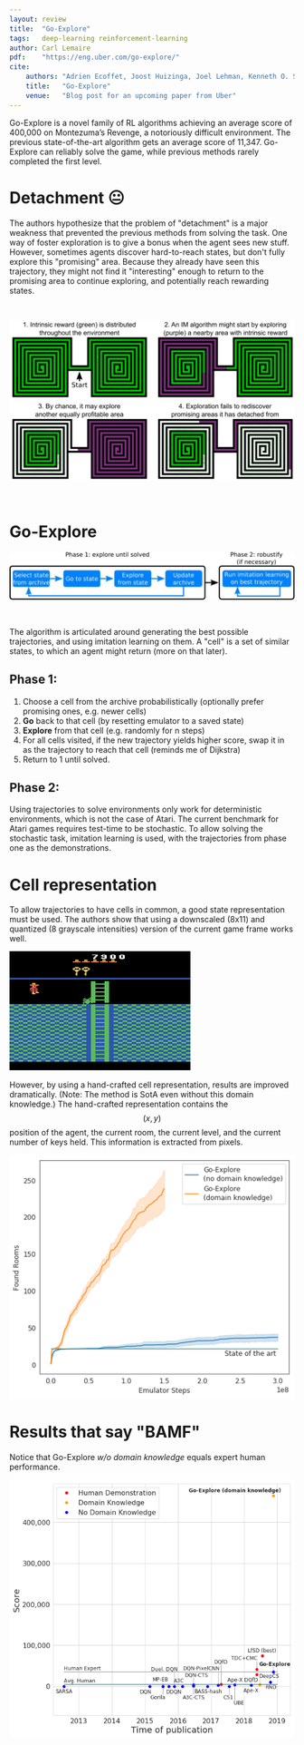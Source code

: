 ```yaml
---
layout: review
title:  "Go-Explore"
tags:   deep-learning reinforcement-learning
author: Carl Lemaire
pdf:    "https://eng.uber.com/go-explore/"
cite:
    authors: "Adrien Ecoffet, Joost Huizinga, Joel Lehman, Kenneth O. Stanley, and Jeff Clune"
    title:   "Go-Explore"
    venue:   "Blog post for an upcoming paper from Uber"
---
```


Go-Explore is a novel family of RL algorithms achieving an average score of 400,000 on Montezuma’s Revenge, a notoriously difficult environment. The previous state-of-the-art algorithm gets an average score of 11,347. Go-Explore can reliably solve the game, while previous methods rarely completed the first level.

# Detachment 😐

The authors hypothesize that the problem of "detachment" is a major weakness that prevented the previous methods from solving the task. One way of foster exploration is to give a bonus when the agent sees new stuff. However, sometimes agents discover hard-to-reach states, but don't fully explore this "promising" area. Because they already have seen this trajectory, they might not find it "interesting" enough to return to the promising area to continue exploring, and potentially reach rewarding states.

<br>

![](/reinforcement-learning/images/go-explore/detachment.png)

<br>

# Go-Explore

![](/reinforcement-learning/images/go-explore/go-explore.jpg)

<br>

The algorithm is articulated around generating the best possible trajectories, and using imitation learning on them. A "cell" is a set of similar states, to which an agent might return (more on that later).

## Phase 1:

1. Choose a cell from the archive probabilistically (optionally prefer promising ones, e.g. newer cells)
2. **Go** back to that cell (by resetting emulator to a saved state)
3. **Explore** from that cell (e.g. randomly for n steps)
4. For all cells visited, if the new trajectory yields higher score, swap it in as the trajectory to reach that cell (reminds me of Dijkstra)
5. Return to 1 until solved.

## Phase 2:

Using trajectories to solve environments only work for deterministic environments, which is not the case of Atari. The current benchmark for Atari games requires test-time to be stochastic. To allow solving the stochastic task, imitation learning is used, with the trajectories from phase one as the demonstrations.

# Cell representation

To allow trajectories to have cells in common, a good state representation must be used. The authors show that using a downscaled (8x11) and quantized (8 grayscale intensities) version of the current game frame works well.

![](/reinforcement-learning/images/go-explore/downscale.gif)

However, by using a hand-crafted cell representation, results are improved dramatically. (Note: The method is SotA even without this domain knowledge.) The hand-crafted representation contains the $$(x,y)$$ position of the agent, the current room, the current level, and the current number of keys held. This information is extracted from pixels.

![](/reinforcement-learning/images/go-explore/domainknowl.png)

# Results that say "BAMF"

Notice that Go-Explore _w/o domain knowledge_ equals expert human performance.

![](/reinforcement-learning/images/go-explore/results.png)